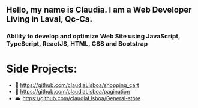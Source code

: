 ## Hello, my name is Claudia. I am a Web Developer Living in Laval, Qc-Ca.


### Ability to develop and optimize Web Site using JavaScript, TypeScript, ReactJS, HTML, CSS and Bootstrap

# Side Projects:

- 🛒 https://github.com/claudiaLisboa/shopping_cart
- 📑 https://github.com/claudiaLisboa/pagination
- 🛋️ https://github.com/claudiaLisboa/General-store

